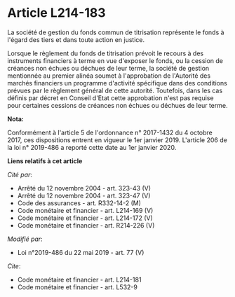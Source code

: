 # Article L214-183

La société de gestion du fonds commun de titrisation représente le fonds à l'égard des tiers et dans toute action en justice.

Lorsque le règlement du fonds de titrisation prévoit le recours à des instruments financiers à terme en vue d'exposer le
fonds, ou la cession de créances non échues ou déchues de leur terme, la société de gestion mentionnée au premier alinéa
soumet à l'approbation de l'Autorité des marchés financiers un programme d'activité spécifique dans des conditions prévues
par le règlement général de cette autorité. Toutefois, dans les cas définis par décret en Conseil d'Etat cette approbation
n'est pas requise pour certaines cessions de créances non échues ou déchues de leur terme.

**Nota:**

Conformément à l'article 5 de l'ordonnance n° 2017-1432 du 4 octobre 2017, ces dispositions entrent en vigueur le 1er janvier
2019. L'article 206 de la loi n° 2019-486 a reporté cette date au 1er janvier 2020.

**Liens relatifs à cet article**

_Cité par_:

  - Arrêté du 12 novembre 2004 - art. 323-43 (V)
  - Arrêté du 12 novembre 2004 - art. 323-47 (V)
  - Code des assurances - art. R332-14-2 (M)
  - Code monétaire et financier - art. L214-169 (V)
  - Code monétaire et financier - art. L214-172 (V)
  - Code monétaire et financier - art. R214-226 (V)

_Modifié par_:

  - Loi n°2019-486 du 22 mai 2019 - art. 77 (V)

_Cite_:

  - Code monétaire et financier - art. L214-181
  - Code monétaire et financier - art. L532-9
